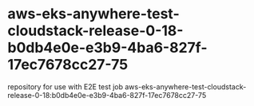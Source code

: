 # aws-eks-anywhere-test-cloudstack-release-0-18-b0db4e0e-e3b9-4ba6-827f-17ec7678cc27-75
repository for use with E2E test job aws-eks-anywhere-test-cloudstack-release-0-18:b0db4e0e-e3b9-4ba6-827f-17ec7678cc27-75
